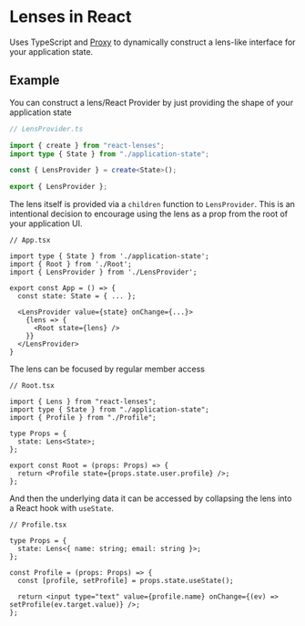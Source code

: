 # Lenses in React

Uses TypeScript and [Proxy](https://developer.mozilla.org/en-US/docs/Web/JavaScript/Reference/Global_Objects/Proxy) to dynamically construct a lens-like interface for your application state.

## Example

You can construct a lens/React Provider by just providing the shape of your application state

```ts
// LensProvider.ts

import { create } from "react-lenses";
import type { State } from "./application-state";

const { LensProvider } = create<State>();

export { LensProvider };
```

The lens itself is provided via a `children` function to `LensProvider`. This is an intentional decision to encourage using the lens as a prop from the root of your application UI.

```tsx
// App.tsx

import type { State } from './application-state';
import { Root } from './Root';
import { LensProvider } from './LensProvider';

export const App = () => {
  const state: State = { ... };

  <LensProvider value={state} onChange={...}>
    {lens => {
      <Root state={lens} />
    }}
  </LensProvider>
}
```

The lens can be focused by regular member access

```tsx
// Root.tsx

import { Lens } from "react-lenses";
import type { State } from "./application-state";
import { Profile } from "./Profile";

type Props = {
  state: Lens<State>;
};

export const Root = (props: Props) => {
  return <Profile state={props.state.user.profile} />;
};
```

And then the underlying data it can be accessed by collapsing the lens into a React hook with `useState`.

```tsx
// Profile.tsx

type Props = {
  state: Lens<{ name: string; email: string }>;
};

const Profile = (props: Props) => {
  const [profile, setProfile] = props.state.useState();

  return <input type="text" value={profile.name} onChange={(ev) => setProfile(ev.target.value)} />;
};
```

